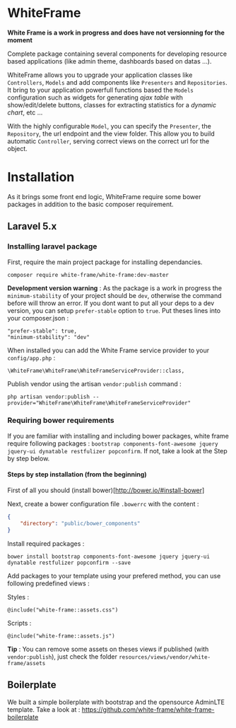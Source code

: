 # WhiteFrame

**White Frame is a work in progress and does have not versionning for the moment**

Complete package containing several components for developing resource based applications (like admin theme, dashboards based on datas ...).

WhiteFrame allows you to upgrade your application classes like `Controllers`, `Models` and add components like `Presenters` and `Repositories`. It bring to your application powerfull functions based the `Models` configuration such as widgets for generating _ajax table_ with show/edit/delete buttons, classes for extracting statistics for a _dynamic chart_, etc ...

With the highly configurable `Model`, you can specify the `Presenter`, the `Repository`, the url endpoint and the view folder. This allow you to build automatic `Controller`, serving correct views on the correct url for the object.

# Installation

As it brings some front end logic, WhiteFrame require some bower packages in addition to the basic composer requirement.

## Laravel 5.x

### Installing laravel package

First, require the main project package for installing dependancies.

    composer require white-frame/white-frame:dev-master

**Development version warning** : As the package is a work in progress the `minimum-stability` of your project should be `dev`, otherwise the command before will throw an error. If you dont want to put all your deps to a dev version, you can setup `prefer-stable` option to `true`. Put theses lines into your composer.json :

    "prefer-stable": true,
    "minimum-stability": "dev"

When installed you can add the White Frame service provider to your `config/app.php` :

    \WhiteFrame\WhiteFrame\WhiteFrameServiceProvider::class,

Publish vendor using the artisan `vendor:publish` command :

    php artisan vendor:publish --provider="WhiteFrame\WhiteFrame\WhiteFrameServiceProvider"

### Requiring bower requirements

If you are familiar with installing and including bower packages, white frame require following packages : `bootstrap components-font-awesome jquery jquery-ui dynatable restfulizer popconfirm`. If not, take a look at the Step by step below.

#### Steps by step installation (from the beginning)

First of all you should (install bower)[http://bower.io/#install-bower]

Next, create a bower configuration file `.bowerrc` with the content :

```json
{
	"directory": "public/bower_components"
}
```

Install required packages :

    bower install bootstrap components-font-awesome jquery jquery-ui dynatable restfulizer popconfirm --save

Add packages to your template using your prefered method, you can use following predefined views :

Styles :
```blade
@include("white-frame::assets.css")
```

Scripts :
```blade
@include("white-frame::assets.js")
```

**Tip** : You can remove some assets on theses views if published (with `vendor:publish`), just check the folder `resources/views/vendor/white-frame/assets`

## Boilerplate

We built a simple boilerplate with bootstrap and the opensource AdminLTE template. Take a look at : https://github.com/white-frame/white-frame-boilerplate 
